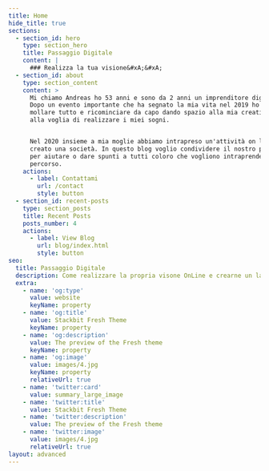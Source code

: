 ```yaml
---
title: Home
hide_title: true
sections:
  - section_id: hero
    type: section_hero
    title: Passaggio Digitale
    content: |
      ### Realizza la tua visione&#xA;&#xA;
  - section_id: about
    type: section_content
    content: >
      Mi chiamo Andreas ho 53 anni e sono da 2 anni un imprenditore digitale.
      Dopo un evento importante che ha segnato la mia vita nel 2019 ho deciso di
      mollare tutto e ricominciare da capo dando spazio alla mia creatività e
      alla voglia di realizzare i miei sogni.


      Nel 2020 insieme a mia moglie abbiamo intrapreso un'attività on line e
      creato una società. In questo blog voglio condividere il nostro percorso
      per aiutare o dare spunti a tutti coloro che vogliono intraprendere questo
      percorso.
    actions:
      - label: Contattami
        url: /contact
        style: button
  - section_id: recent-posts
    type: section_posts
    title: Recent Posts
    posts_number: 4
    actions:
      - label: View Blog
        url: blog/index.html
        style: button
seo:
  title: Passaggio Digitale
  description: Come realizzare la propria visone OnLine e crearne un lavoro
  extra:
    - name: 'og:type'
      value: website
      keyName: property
    - name: 'og:title'
      value: Stackbit Fresh Theme
      keyName: property
    - name: 'og:description'
      value: The preview of the Fresh theme
      keyName: property
    - name: 'og:image'
      value: images/4.jpg
      keyName: property
      relativeUrl: true
    - name: 'twitter:card'
      value: summary_large_image
    - name: 'twitter:title'
      value: Stackbit Fresh Theme
    - name: 'twitter:description'
      value: The preview of the Fresh theme
    - name: 'twitter:image'
      value: images/4.jpg
      relativeUrl: true
layout: advanced
---
```

